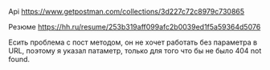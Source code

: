 Api
https://www.getpostman.com/collections/3d227c72c8979c730865

Резюме
https://hh.ru/resume/253b319aff099afc2b0039ed1f5a59364d5076

Есить проблема с пост методом, он не хочет работать без параметра в URL, поэтому я указал патаметр, только для того что бы не было 404 not found.
